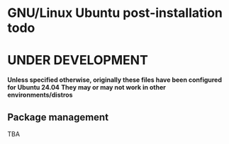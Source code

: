 # GNU/Linux Ubuntu post-installation todo

# UNDER DEVELOPMENT

**Unless specified otherwise, originally these files have been configured for Ubuntu 24.04**
**They may or may not work in other environments/distros**

## Package management




TBA

